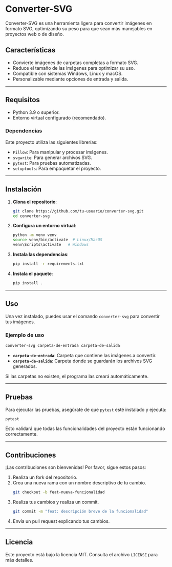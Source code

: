 # Converter-SVG

Converter-SVG es una herramienta ligera para convertir imágenes en formato SVG, optimizando su peso para que sean más manejables en proyectos web o de diseño.

## Características
- Convierte imágenes de carpetas completas a formato SVG.
- Reduce el tamaño de las imágenes para optimizar su uso.
- Compatible con sistemas Windows, Linux y macOS.
- Personalizable mediante opciones de entrada y salida.

---

## Requisitos
- Python 3.9 o superior.
- Entorno virtual configurado (recomendado).

### Dependencias
Este proyecto utiliza las siguientes librerías:
- `Pillow`: Para manipular y procesar imágenes.
- `svgwrite`: Para generar archivos SVG.
- `pytest`: Para pruebas automatizadas.
- `setuptools`: Para empaquetar el proyecto.


---

## Instalación
1. **Clona el repositorio**:
   ```bash
   git clone https://github.com/tu-usuario/converter-svg.git
   cd converter-svg
   ```

2. **Configura un entorno virtual**:
   ```bash
   python -m venv venv
   source venv/bin/activate  # Linux/MacOS
   venv\Scripts\activate   # Windows
   ```

3. **Instala las dependencias**:
   ```bash
   pip install -r requirements.txt
   ```

4. **Instala el paquete**:
   ```bash
   pip install .
   ```

---

## Uso
Una vez instalado, puedes usar el comando `converter-svg` para convertir tus imágenes.

### Ejemplo de uso
```bash
converter-svg carpeta-de-entrada carpeta-de-salida
```
- **`carpeta-de-entrada`**: Carpeta que contiene las imágenes a convertir.
- **`carpeta-de-salida`**: Carpeta donde se guardarán los archivos SVG generados.

Si las carpetas no existen, el programa las creará automáticamente.

---

## Pruebas
Para ejecutar las pruebas, asegúrate de que `pytest` esté instalado y ejecuta:
```bash
pytest
```
Esto validará que todas las funcionalidades del proyecto están funcionando correctamente.

---

## Contribuciones
¡Las contribuciones son bienvenidas! Por favor, sigue estos pasos:
1. Realiza un fork del repositorio.
2. Crea una nueva rama con un nombre descriptivo de tu cambio.
   ```bash
   git checkout -b feat-nueva-funcionalidad
   ```
3. Realiza tus cambios y realiza un commit.
   ```bash
   git commit -m "feat: descripción breve de la funcionalidad"
   ```
4. Envía un pull request explicando tus cambios.

---

## Licencia
Este proyecto está bajo la licencia MIT. Consulta el archivo `LICENSE` para más detalles.


